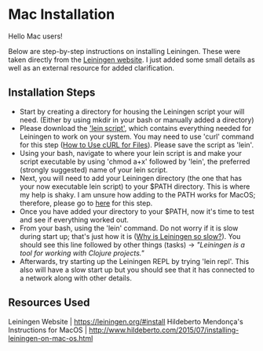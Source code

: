 # Mac Installation #

Hello Mac users!

Below are step-by-step instructions on installing Leiningen. These were taken directly from the [Leiningen website](https://leiningen.org/#install). I just added some small details as well as an external resource for added clarification.

## Installation Steps ##

- Start by creating a directory for housing the Leiningen script your will need. (Either by using mkdir in your bash or manually added a directory)
- Please download the ['lein script'](https://raw.githubusercontent.com/technomancy/leiningen/stable/bin/lein), which contains everything needed for Leiningen to work on your system. You may need to use 'curl' command for this step ([How to Use cURL for Files](http://osxdaily.com/2014/02/13/download-with-curl/)). Please save the script as 'lein'.
- Using your bash, navigate to where your lein script is and make your script executable by using 'chmod a+x' followed by 'lein', the preferred (strongly suggested) name of your lein script.
- Next, you will need to add your Leiningen directory (the one that has your now executable lein script) to your $PATH directory. This is where my help is shaky. I am unsure how adding to the PATH works for MacOS; therefore, please go to [here](http://www.hildeberto.com/2015/07/installing-leiningen-on-mac-os.html) for this step. 
- Once you have added your directory to your $PATH, now it's time to test and see if everything worked out.
- From your bash, using the 'lein' command. Do not worry if it is slow during start up; that's just how it is ([Why is Leiningen so slow?](https://stackoverflow.com/questions/25052212/why-is-leiningen-so-slow-when-it-starts)). You should see this line followed by other things (tasks) -> *"Leiningen is a tool for working with Clojure projects."*
- Afterwards, try starting up the Leiningen REPL by trying 'lein repl'. This also will have a slow start up but you should see that it has connected to a network along with other details.

## Resources Used ##

Leiningen Website | https://leiningen.org/#install
Hildeberto Mendonça's Instructions for MacOS | http://www.hildeberto.com/2015/07/installing-leiningen-on-mac-os.html

